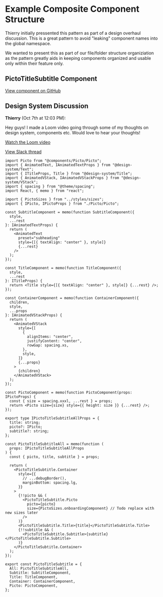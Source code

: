 # Example Composite Component Structure

Thierry initially pressented this pattern as part of a design overhaul discussion. This is a great pattern to avoid "leaking" component names into the global namespace.

We wanted to present this as part of our file/folder structure organiziation as the pattern greatly aids in keeping components organized and usable only within their feature only.

## PictoTitleSubtitle Component

[View component on GitHub](https://github.com/ephemeraHQ/converse-app/blob/717787eddf5f7d921ec44773bf0021ca962e6d56/components/PictoTitleSubtitle.tsx)

## Design System Discussion

**Thierry** (Oct 7th at 12:03 PM):

Hey guys! I made a Loom video going through some of my thoughts on design system, components etc. Would love to hear your thoughts!

[Watch the Loom video](https://www.loom.com/share/9428b13ba2304042a084594b33bff0b9)

[View Slack thread](https://xmtp-labs.slack.com/archives/C07NSHXK693/p1728316993186399)

```tsx
import Picto from "@components/Picto/Picto";
import { AnimatedText, IAnimatedTextProps } from "@design-system/Text";
import { ITitleProps, Title } from "@design-system/Title";
import { AnimatedVStack, IAnimatedVStackProps } from "@design-system/VStack";
import { spacing } from "@theme/spacing";
import React, { memo } from "react";

import { PictoSizes } from "../styles/sizes";
import { IPicto, IPictoProps } from "./Picto/Picto";

const SubtitleComponent = memo(function SubtitleComponent({
  style,
  ...rest
}: IAnimatedTextProps) {
  return (
    <AnimatedText
      preset="subheading"
      style={[{ textAlign: "center" }, style]}
      {...rest}
    />
  );
});

const TitleComponent = memo(function TitleComponent({
  style,
  ...rest
}: ITitleProps) {
  return <Title style={[{ textAlign: "center" }, style]} {...rest} />;
});

const ContainerComponent = memo(function ContainerComponent({
  children,
  style,
  ...props
}: IAnimatedVStackProps) {
  return (
    <AnimatedVStack
      style={[
        {
          alignItems: "center",
          justifyContent: "center",
          rowGap: spacing.xs,
        },
        style,
      ]}
      {...props}
    >
      {children}
    </AnimatedVStack>
  );
});

const PictoComponent = memo(function PictoComponent(props: IPictoProps) {
  const { size = spacing.xxxl, ...rest } = props;
  return <Picto size={size} style={{ height: size }} {...rest} />;
});

export type IPictoTitleSubtitleAllProps = {
  title: string;
  picto?: IPicto;
  subtitle?: string;
};

const PictoTitleSubtitleAll = memo(function (
  props: IPictoTitleSubtitleAllProps
) {
  const { picto, title, subtitle } = props;

  return (
    <PictoTitleSubtitle.Container
      style={{
        // ...debugBorder(),
        marginBottom: spacing.lg,
      }}
    >
      {!!picto && (
        <PictoTitleSubtitle.Picto
          picto={picto}
          size={PictoSizes.onboardingComponent} // Todo replace with new sizes later
        />
      )}
      <PictoTitleSubtitle.Title>{title}</PictoTitleSubtitle.Title>
      {!!subtitle && (
        <PictoTitleSubtitle.Subtitle>{subtitle}</PictoTitleSubtitle.Subtitle>
      )}
    </PictoTitleSubtitle.Container>
  );
});

export const PictoTitleSubtitle = {
  All: PictoTitleSubtitleAll,
  Subtitle: SubtitleComponent,
  Title: TitleComponent,
  Container: ContainerComponent,
  Picto: PictoComponent,
};
```

